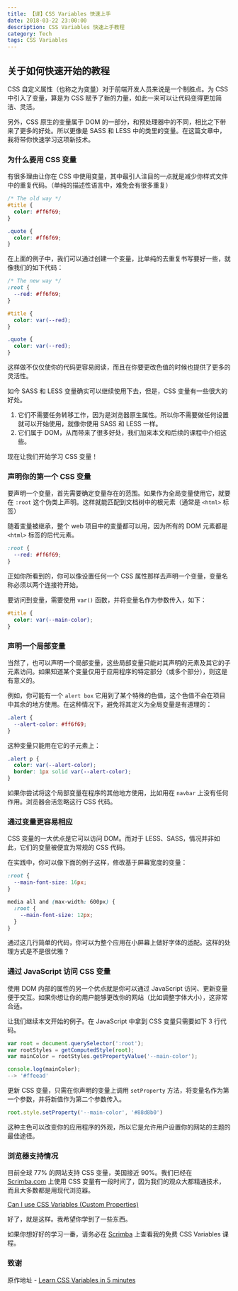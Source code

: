 ```yaml
---
title: 【译】CSS Variables 快速上手
date: 2018-03-22 23:00:00
description: CSS Variables 快速上手教程
category: Tech
tags: CSS Variables
---
```


## 关于如何快速开始的教程

CSS 自定义属性（也称之为变量）对于前端开发人员来说是一个制胜点。为 CSS 中引入了变量，算是为 CSS 赋予了新的力量，如此一来可以让代码变得更加简洁、灵活。

另外，CSS 原生的变量属于 DOM 的一部分，和预处理器中的不同，相比之下带来了更多的好处。所以更像是 SASS 和 LESS 中的类里的变量。在这篇文章中，我将带你快速学习这项新技术。

### 为什么要用 CSS 变量

有很多理由让你在 CSS 中使用变量，其中最引人注目的一点就是减少你样式文件中的重复代码。（单纯的描述性语言中，难免会有很多重复）

```css
/* The old way */
#title {
  color: #ff6f69;
}

.quote {
  color: #ff6f69;
}
```

在上面的例子中，我们可以通过创建一个变量，比单纯的去重复书写要好一些，就像我们的如下代码：

```css
/* The new way */
:root {
  --red: #ff6f69;
}

#title {
  color: var(--red);
}

.quote {
  color: var(--red);
}
```

这样做不仅仅使你的代码更容易阅读，而且在你要更改色值的时候也提供了更多的灵活性。

如今 SASS 和 LESS 变量确实可以继续使用下去，但是，CSS 变量有一些很大的好处。

1. 它们不需要任务转移工作，因为是浏览器原生属性。所以你不需要做任何设置就可以开始使用，就像你使用 SASS 和 LESS 一样。
2. 它们属于 DOM，从而带来了很多好处，我们加来本文和后续的课程中介绍这些。


现在让我们开始学习 CSS 变量！

### 声明你的第一个 CSS 变量

要声明一个变量，首先需要确定变量存在的范围。如果作为全局变量使用它，就要在 `:root` 这个伪类上声明。这样就能匹配到文档树中的根元素（通常是 `<html>` 标签）

随着变量被继承，整个 web 项目中的变量都可以用，因为所有的 DOM 元素都是 `<html>` 标签的后代元素。

```css
:root {
  --red: #ff6f69;
}
```

正如你所看到的，你可以像设置任何一个 CSS 属性那样去声明一个变量，变量名称必须以两个连接符开始。

要访问到变量，需要使用 `var()` 函数，并将变量名作为参数传入，如下：

```css
#title {
  color: var(--main-color);
}
```

### 声明一个局部变量

当然了，也可以声明一个局部变量，这些局部变量只能对其声明的元素及其它的子元素访问。如果知道某个变量仅用于应用程序的特定部分（或多个部分），则这是有意义的。

例如，你可能有一个 `alert box` 它用到了某个特殊的色值，这个色值不会在项目中其余的地方使用。在这种情况下，避免将其定义为全局变量是有道理的：

```css
.alert {
  --alert-color: #ff6f69;
}
```

这种变量只能用在它的子元素上：

```css
.alert p {
  color: var(--alert-color);
  border: 1px solid var(--alert-color);
}
```

如果你尝试将这个局部变量在程序的其他地方使用，比如用在 `navbar` 上没有任何作用。浏览器会活忽略这行 CSS 代码。

### 通过变量更容易相应

CSS 变量的一大优点是它可以访问 DOM。而对于 LESS、SASS，情况并非如此，它们的变量被便宜为常规的 CSS 代码。

在实践中，你可以像下面的例子这样，修改基于屏幕宽度的变量：

```css
:root {
  --main-font-size: 16px;
}

media all and (max-width: 600px) {
  :root {
    --main-font-size: 12px;
  }
}
```

通过这几行简单的代码，你可以为整个应用在小屏幕上做好字体的适配。这样的处理方式是不是很优雅？

### 通过 JavaScript 访问 CSS 变量

使用 DOM 内部的属性的另一个优点就是你可以通过 JavaScript 访问、更新变量便于交互。如果你想让你的用户能够更改你的网站（比如调整字体大小），这非常合适。

让我们继续本文开始的例子。在 JavaScript 中拿到 CSS 变量只需要如下 3 行代码。

```javascript
var root = document.querySelector(':root');
var rootStyles = getComputedStyle(root);
var mainColor = rootStyles.getPropertyValue('--main-color');

console.log(mainColor);
--> '#ffeead'
```

更新 CSS 变量，只需在你声明的变量上调用 `setProperty` 方法，将变量名作为第一个参数，并将新值作为第二个参数传入。

```javascript
root.style.setProperty('--main-color', '#88d8b0')
```

这种主色可以改变你的应用程序的外观，所以它是允许用户设置你的网站的主题的最佳途径。

### 浏览器支持情况

目前全球 77% 的网站支持 CSS 变量，美国接近 90%。我们已经在 [Scrimba.com](Scrimba.com) 上使用 CSS 变量有一段时间了，因为我们的观众大都精通技术，而且大多数都是用现代浏览器。

[Can I use CSS Variables (Custom Properties)](https://caniuse.com/#search=css%20variable)

好了，就是这样。我希望你学到了一些东西。

如果你想好好的学习一番，请务必在 [Scrimba](https://scrimba.com/g/gcssvariables) 上查看我的免费 CSS Variables 课程。

### 致谢

原作地址 - [Learn CSS Variables in 5 minutes](https://medium.freecodecamp.org/learn-css-variables-in-5-minutes-80cf63b4025d)